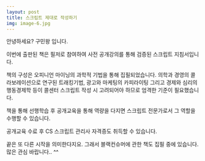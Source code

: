 ```yaml
---
layout: post
title: 스크립트 제대로 작성하기
img: image-6.jpg
---
```



안녕하세요? 구민왕 입니다.

이번에 출판된 책은 필저로 참여하여 
사전 공개강의를 통해 검증된 스크립트 지침서입니다.

책의 구성은 오피니언 마이닝의 과학적 기법을 통해 집필되었습니다. 
의학과 경영의 콜라보레이션으로 연구된 트래킹기법, 광고와 마케팅의 카피라이팅 
그리고 경제와 심리의 행동경제학 등이 콜센터 스크립트 작성 시 고려되어야 하므로 
엄격한 기준이 필요했습니다.

책을 통해 선행학습 후 공개교육을 통해 역량을 다지면 스크립트 전문가로서 
그 역할을 수행할 수 있습니다. 

공개교육 수료 후 CS 스크립트 관리사 자격증도 취득할 수 있습니다.

끝은 또 다른 시작을 의미한다지요.
그래서 블랙컨슈머에 관한 책도 집필 중에 있습니다. 
많은 관심 바랍니다.. ^^
